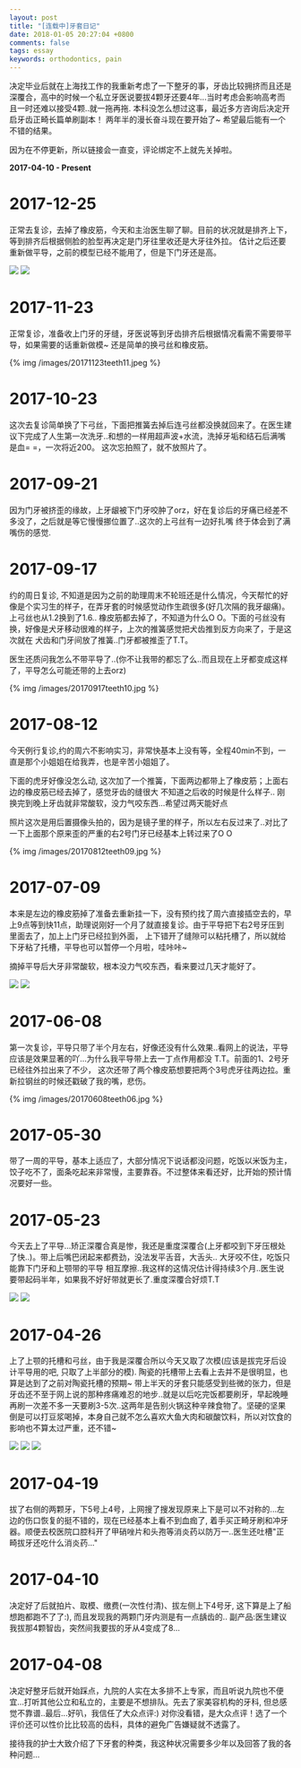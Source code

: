 ```yaml
---
layout: post
title: "[连载中]牙套日记"
date: 2018-01-05 20:27:04 +0800
comments: false
tags: essay
keywords: orthodontics, pain
---
```

决定毕业后就在上海找工作的我重新考虑了一下整牙的事，牙齿比较拥挤而且还是深覆合，高中的时候一个私立牙医说要拔4颗牙还要4年...当时考虑会影响高考而且一时还难以接受4颗..就一拖再拖. 本科没怎么想过这事，最近多方咨询后决定开启牙齿正畸长篇单刷副本！ 两年半的漫长奋斗现在要开始了~ 希望最后能有一个不错的结果。

因为在不停更新，所以链接会一直变，评论绑定不上就先关掉啦。

**2017-04-10 - Present**

<!-- more -->

# 2017-12-25

正常去复诊，去掉了橡皮筋，今天和主治医生聊了聊。目前的状况就是排齐上下，
等到排齐后根据侧脸的脸型再决定是门牙往里收还是大牙往外拉。
估计之后还要重新做平导，之前的模型已经不能用了，但是下门牙还是高。

  <p><img src="/images/20171225teeth14.jpg" style="display: inline-block">
  <img src="/images/20171225teeth15.jpg" style="display: inline-block"></p>

# 2017-11-23

正常复诊，准备收上门牙的牙缝，牙医说等到牙齿排齐后根据情况看需不需要带平导，如果需要的话重新做模~
还是简单的换弓丝和橡皮筋。

{% img /images/20171123teeth11.jpeg %}

# 2017-10-23

这次去复诊简单换了下弓丝，下面把推簧去掉后连弓丝都没换就回来了。在医生建议下完成了人生第一次洗牙..和想的一样用超声波+水流，洗掉牙垢和结石后满嘴是血= =，一次将近200。
这次忘拍照了，就不放照片了。

# 2017-09-21

因为门牙被挤歪的缘故，上牙龈被下门牙咬肿了orz，好在复诊后的牙痛已经差不多没了，之后就是等它慢慢挪位置了..这次的上弓丝有一边好扎嘴 终于体会到了满嘴伤的感觉.

# 2017-09-17

约的周日复诊, 不知道是因为之前的助理周末不轮班还是什么情况，今天帮忙的好像是个实习生的样子，在弄牙套的时候感觉动作生疏很多(好几次隔的我牙龈痛)。 
上弓丝也从1.2换到了1.6.. 橡皮筋都去掉了，不知道为什么O O。下面的弓丝没有换，好像是犬牙移动很难的样子，上次的推簧感觉把犬齿推到反方向来了，于是这次就在
犬齿和门牙间放了推簧..门牙都被推歪了T.T。

医生还质问我怎么不带平导了..(你不让我带的都忘了么..而且现在上牙都变成这样了，平导怎么可能还带的上去orz)

{% img /images/20170917teeth10.jpg %}


# 2017-08-12

今天例行复诊,约的周六不影响实习，非常快基本上没有等，全程40min不到，一直是那个小姐姐在给我弄，也是辛苦小姐姐了。

下面的虎牙好像没怎么动, 这次加了一个推簧，下面两边都带上了橡皮筋；上面右边的橡皮筋已经去掉了，感觉牙齿的缝很大 不知道之后收的时候是什么样子..
刚换完到晚上牙齿就非常酸软，没力气咬东西...希望过两天能好点

照片这次是用后置摄像头拍的，因为是镜子里的样子，所以左右反过来了..对比了一下上面那个原来歪的严重的右2号门牙已经基本上转过来了O O

{% img /images/20170812teeth09.jpg %}

# 2017-07-09

本来是左边的橡皮筋掉了准备去重新挂一下，没有预约找了周六直接插空去的，早上9点等到快11点，助理说刚好一个月了就直接复诊。由于平导把下右2号牙压到里面去了，加上上门牙已经拉到外面，
上下错开了缝隙可以粘托槽了，所以就给下牙粘了托槽，平导也可以暂停一个月啦，哇咔咔~ 

摘掉平导后大牙非常酸软，根本没力气咬东西，看来要过几天才能好了。


  <p><img src="/images/20170709teeth07.jpg" style="display: inline-block">
  <img src="/images/20170709teeth08.jpg" style="display: inline-block"></p>

# 2017-06-08

第一次复诊，平导只带了半个月左右，好像还没有什么效果..看网上的说法，平导应该是效果显著的吖...为什么我平导带上去一丁点作用都没 T.T。前面的1、2号牙已经往外拉出来了不少，
这次还带了两个橡皮筋想要把两个3号虎牙往两边拉。重新拉钢丝的时候还戳破了我的嘴，悲伤。

{% img /images/20170608teeth06.jpg %}

# 2017-05-30

带了一周的平导，基本上适应了，大部分情况下说话都没问题，吃饭以米饭为主，饺子吃不了，面条吃起来非常慢，主要靠吞。不过整体来看还好，比开始的预计情况要好一些。

# 2017-05-23

今天去上了平导...矫正深覆合真是惨，我还是重度深覆合(上牙都咬到下牙压根处了快..)。带上后嘴巴闭起来都费劲，没法发平舌音，大舌头.. 大牙咬不住，吃饭只能靠下门牙和上颚带的平导
相互摩擦..我这样的这情况估计得持续3个月..医生说要带起码半年，如果我不好好带就更长了.重度深覆合好烦T.T

  <p><img src="/images/20170523teeth04.jpg" style="display: inline-block">
  <img src="/images/20170523teeth05.jpg" style="display: inline-block"></p>

# 2017-04-26

上了上颚的托槽和弓丝，由于我是深覆合所以今天又取了次模(应该是拔完牙后设计平导用的吧, 只取了上半部分的模). 陶瓷的托槽带上去看上去并不是很明显，也算是达到了之前对陶瓷托槽的预期~
带上半天的牙套只能感受到些微的张力，但是牙齿还不至于网上说的那种疼痛难忍的地步..就是以后吃完饭都要刷牙，早起晚睡再刷一次差不多一天要刷3-5次..这两年是告别火锅这种辛辣食物了。坚硬的坚果倒是可以打豆浆喝掉，本身自己就不怎么喜欢大鱼大肉和碳酸饮料，所以对饮食的影响也不算太过严重，还不错~

  <p><img src="/images/20170426teeth00.jpg" style="display: inline-block">
  <img src="/images/20170426teeth01.jpg" style="display: inline-block">
  <img src="/images/20170426teeth02.jpg" style="display: inline-block"></p>

# 2017-04-19

拔了右侧的两颗牙，下5号上4号，上网搜了搜发现原来上下是可以不对称的...左边的伤口恢复的挺不错的，现在已经基本上看不到血痂了, 着手买正畸牙刷和冲牙器。顺便去校医院口腔科开了甲硝唑片和头孢等消炎药以防万一..医生还吐槽"正畸拔牙还吃什么消炎药..."

# 2017-04-10

决定好了后就拍片、取模、缴费(一次性付清)、拔左侧上下4号牙, 这下算是上了船想跑都跑不了了:), 而且发现我的两颗门牙内测是有一点龋齿的.. 副产品:医生建议我拔那4颗智齿，突然间我要拔的牙从4变成了8...

# 2017-04-08

决定好整牙后就开始踩点，九院的人实在太多排不上专家，而且听说九院也不便宜...打听其他公立和私立的，主要是不想排队。先去了家美容机构的牙科, 但总感觉不靠谱..最后...好叭，我信任了大众点评:) 对你没看错，是大众点评！选了一个评价还可以性价比比较高的齿科，具体的避免广告嫌疑就不透露了。

接待我的护士大致介绍了下牙套的种类，我这种状况需要多少年以及回答了我的各种问题...



